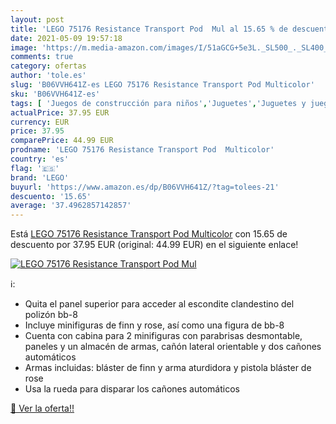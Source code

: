 ```yaml
---
layout: post
title: 'LEGO 75176 Resistance Transport Pod  Mul al 15.65 % de descuento'
date: 2021-05-09 19:57:18
image: 'https://m.media-amazon.com/images/I/51aGCG+5e3L._SL500_._SL400_.jpg'
comments: true
category: ofertas
author: 'tole.es'
slug: 'B06VVH641Z-es LEGO 75176 Resistance Transport Pod Multicolor'
sku: 'B06VVH641Z-es'
tags: [ 'Juegos de construcción para niños','Juguetes','Juguetes y juegos','lego', ]
actualPrice: 37.95 EUR
currency: EUR
price: 37.95
comparePrice: 44.99 EUR
prodname: 'LEGO 75176 Resistance Transport Pod  Multicolor'
country: 'es'
flag: '🇪🇸'
brand: 'LEGO'
buyurl: 'https://www.amazon.es/dp/B06VVH641Z/?tag=tolees-21'
descuento: '15.65'
average: '37.4962857142857'
---
```


Está [LEGO 75176 Resistance Transport Pod  Multicolor](https://www.amazon.es/dp/B06VVH641Z/?tag=tolees-21) con 15.65 de descuento por 37.95 EUR (original: 44.99 EUR) en el siguiente enlace!

[![LEGO 75176 Resistance Transport Pod  Mul](https://m.media-amazon.com/images/I/51aGCG+5e3L._SL500_._SL400_.jpg)](https://www.amazon.es/dp/B06VVH641Z/?tag=tolees-21)

ℹ️:

- Quita el panel superior para acceder al escondite clandestino del polizón bb-8
- Incluye minifiguras de finn y rose, así como una figura de bb-8
- Cuenta con cabina para 2 minifiguras con parabrisas desmontable, paneles y un almacén de armas, cañón lateral orientable y dos cañones automáticos
- Armas incluidas: bláster de finn y arma aturdidora y pistola bláster de rose
- Usa la rueda para disparar los cañones automáticos

[🛒 Ver la oferta!!](https://www.amazon.es/dp/B06VVH641Z/?tag=tolees-21)
